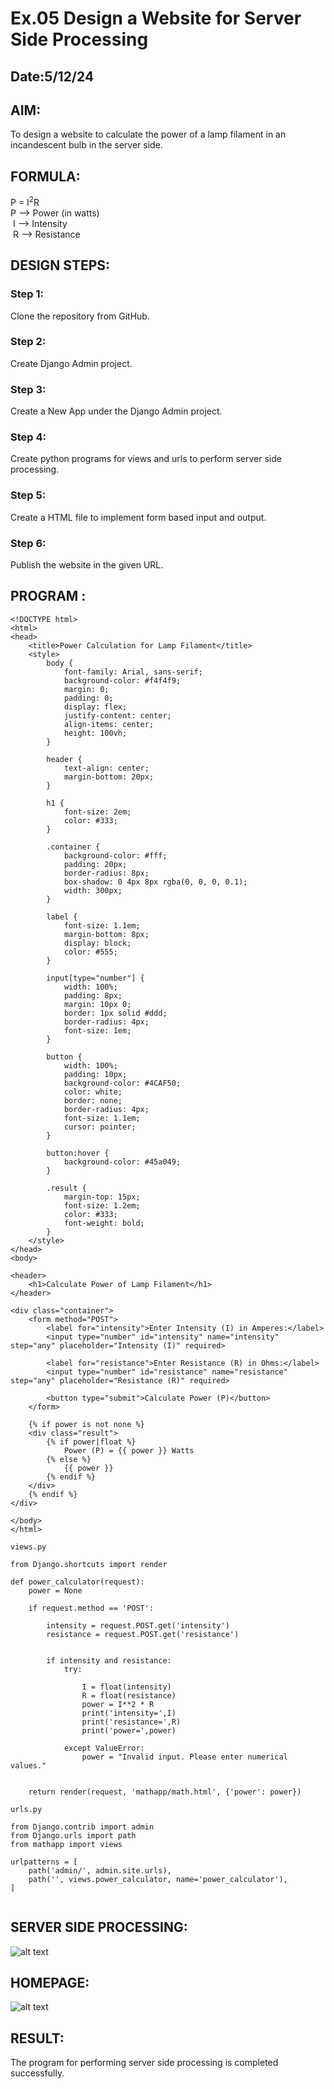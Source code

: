 # Ex.05 Design a Website for Server Side Processing
## Date:5/12/24

## AIM:
 To design a website to calculate the power of a lamp filament in an incandescent bulb in the server side. 


## FORMULA:
P = I<sup>2</sup>R
<br> P --> Power (in watts)
<br> I --> Intensity
<br> R --> Resistance

## DESIGN STEPS:

### Step 1:
Clone the repository from GitHub.

### Step 2:
Create Django Admin project.

### Step 3:
Create a New App under the Django Admin project.

### Step 4:
Create python programs for views and urls to perform server side processing.

### Step 5:
Create a HTML file to implement form based input and output.

### Step 6:
Publish the website in the given URL.

## PROGRAM :
```
<!DOCTYPE html>
<html>
<head>
    <title>Power Calculation for Lamp Filament</title>
    <style>
        body {
            font-family: Arial, sans-serif;
            background-color: #f4f4f9;
            margin: 0;
            padding: 0;
            display: flex;
            justify-content: center;
            align-items: center;
            height: 100vh;
        }

        header {
            text-align: center;
            margin-bottom: 20px;
        }

        h1 {
            font-size: 2em;
            color: #333;
        }

        .container {
            background-color: #fff;
            padding: 20px;
            border-radius: 8px;
            box-shadow: 0 4px 8px rgba(0, 0, 0, 0.1);
            width: 300px;
        }

        label {
            font-size: 1.1em;
            margin-bottom: 8px;
            display: block;
            color: #555;
        }

        input[type="number"] {
            width: 100%;
            padding: 8px;
            margin: 10px 0;
            border: 1px solid #ddd;
            border-radius: 4px;
            font-size: 1em;
        }

        button {
            width: 100%;
            padding: 10px;
            background-color: #4CAF50;
            color: white;
            border: none;
            border-radius: 4px;
            font-size: 1.1em;
            cursor: pointer;
        }

        button:hover {
            background-color: #45a049;
        }

        .result {
            margin-top: 15px;
            font-size: 1.2em;
            color: #333;
            font-weight: bold;
        }
    </style>
</head>
<body>

<header>
    <h1>Calculate Power of Lamp Filament</h1>
</header>

<div class="container">
    <form method="POST">
        <label for="intensity">Enter Intensity (I) in Amperes:</label>
        <input type="number" id="intensity" name="intensity" step="any" placeholder="Intensity (I)" required>

        <label for="resistance">Enter Resistance (R) in Ohms:</label>
        <input type="number" id="resistance" name="resistance" step="any" placeholder="Resistance (R)" required>

        <button type="submit">Calculate Power (P)</button>
    </form>

    {% if power is not none %}
    <div class="result">
        {% if power|float %}
            Power (P) = {{ power }} Watts
        {% else %}
            {{ power }}
        {% endif %}
    </div>
    {% endif %}
</div>

</body>
</html>

views.py

from Django.shortcuts import render

def power_calculator(request):
    power = None  

    if request.method == 'POST':
        
        intensity = request.POST.get('intensity')
        resistance = request.POST.get('resistance')

        
        if intensity and resistance:
            try:
            
                I = float(intensity)
                R = float(resistance)
                power = I**2 * R
                print('intensity=',I)
                print('resistance=',R)
                print('power=',power)  

            except ValueError:
                power = "Invalid input. Please enter numerical values."

    
    return render(request, 'mathapp/math.html', {'power': power})

urls.py

from Django.contrib import admin
from Django.urls import path
from mathapp import views

urlpatterns = [
    path('admin/', admin.site.urls),
    path('', views.power_calculator, name='power_calculator'), 
]


```


## SERVER SIDE PROCESSING:

![alt text](image-1.png)

## HOMEPAGE:

![alt text](image-2.png)
## RESULT:
The program for performing server side processing is completed successfully.
